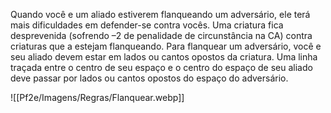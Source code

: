 Quando você e um aliado estiverem flanqueando um adversário, ele terá mais dificuldades em defender-se contra vocês. Uma criatura fica desprevenida (sofrendo –2 de penalidade de circunstância na CA) contra criaturas que a estejam flanqueando.
Para flanquear um adversário, você e seu aliado devem estar em lados ou cantos opostos da criatura. Uma linha traçada entre o centro de seu espaço e o centro do espaço de seu aliado deve passar por lados ou cantos opostos do espaço do adversário.

![[Pf2e/Imagens/Regras/Flanquear.webp]]